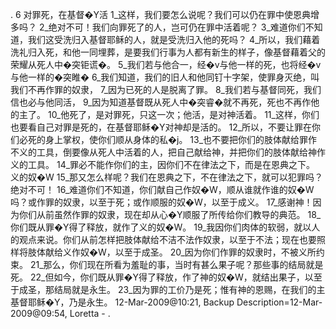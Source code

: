 . 6 
对罪死，在基督�Y活 
1_这样，我们要怎么说呢？我们可以仍在罪中使恩典增多吗？ 2_绝对不可！我们向罪死了的人，岂可仍在罪中活着呢？ 3_难道你们不知道，我们这受洗归入基督耶稣的人，就是受洗归入他的死吗？ 4_所以，我们藉着洗礼归入死，和他一同埋葬，是要我们行事为人都有新生的样子，像基督藉着父的荣耀从死人中�突钜谎�。 5_我们若与他合一，经�v与他一样的死，也将经�v与他一样的�突睢� 6_我们知道，我们的旧人和他同钉十字架，使罪身灭绝，叫我们不再作罪的奴隶， 7_因为已死的人是脱离了罪。 8_我们若与基督同死，我们信也必与他同活， 9_因为知道基督既从死人中�突睿�就不再死，死也不再作他的主了。 10_他死了，是对罪死，只这一次；他活，是对神活着。 11_这样，你们也要看自己对罪是死的，在基督耶稣�Y对神却是活的。 
12_所以，不要让罪在你们必死的身上掌权，使你们顺从身体的私�j。 13_也不要把你们的肢体献给罪作不义的工具，倒要像从死人中活着的人，把自己献给神，并把你们的肢体献给神作义的工具。 14_罪必不能作你们的主，因你们不在律法之下，而是在恩典之下。 
义的奴�W 
15_那又怎么样呢？我们在恩典之下，不在律法之下，就可以犯罪吗？绝对不可！ 16_难道你们不知道，你们献自己作奴�W，顺从谁就作谁的奴�W吗？或作罪的奴隶，以至于死；或作顺服的奴�W，以至于成义。 17_感谢神！因为你们从前虽然作罪的奴隶，现在却从心�Y顺服了所传给你们教导的典范。 18_你们既从罪�Y得了释放，就作了义的奴�W。 19_我因你们肉体的软弱，就以人的观点来说。你们从前怎样把肢体献给不洁不法作奴隶，以至于不法；现在也要照样将肢体献给义作奴�W，以至于成圣。 20_因为你们作罪的奴隶时，不被义所约束。 21_那么，你们现在所看为羞耻的事，当时有甚么果子呢？那些事的结局就是死。 22_但如今，你们既从罪�Y得了释放，作了神的奴�W，就结出果子，以至于成圣，那结局就是永生。 23_因为罪的工价乃是死；惟有神的恩赐，在我们的主基督耶稣�Y，乃是永生。 
12-Mar-2009@10:21, Backup Description=12-Mar-2009@09:54, Loretta - 
.